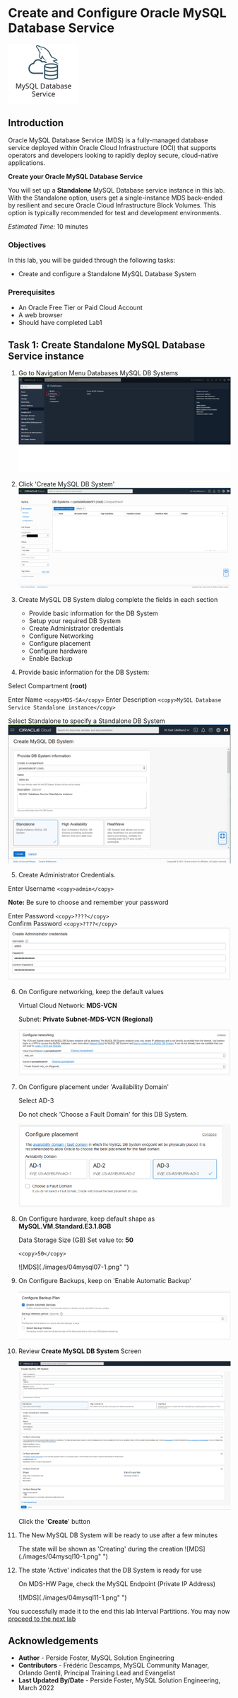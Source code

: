 # Create and Configure Oracle MySQL Database Service
![INTRO](./images/00-mds-image.png " ")  

## Introduction

Oracle MySQL Database Service (MDS) is a fully-managed database service deployed within Oracle Cloud Infrastructure (OCI) that supports operators and developers looking to rapidly deploy secure, cloud-native applications.

**Create your Oracle MySQL Database Service**

You will set up a **Standalone** MySQL Database service instance in this lab. With the Standalone option, users get a single-instance MDS back-ended by resilient and secure Oracle Cloud Infrastructure Block Volumes. This option is typically recommended for test and development environments.

_Estimated Time:_ 10 minutes
 

### Objectives

In this lab, you will be guided through the following tasks:

- Create and configure a Standalone MySQL Database System 


### Prerequisites

* An Oracle Free Tier or Paid Cloud Account
* A web browser
* Should have completed Lab1


## Task 1: Create Standalone MySQL Database Service instance 

1. Go to Navigation Menu 
         Databases 
         MySQL
         DB Systems
    ![MDS](./images/04mysql01.png " ")

2. Click 'Create MySQL DB System'
    ![MDS](./images/04mysql02.png " ")

3. Create MySQL DB System dialog complete the fields in each section

    - Provide basic information for the DB System
    - Setup your required DB System
    - Create Administrator credentials
    - Configure Networking
    - Configure placement
    - Configure hardware
    - Enable Backup
   
4. Provide basic information for the DB System:

 Select Compartment **(root)**

 Enter Name
     ```
    <copy>MDS-SA</copy>
    ```
 Enter Description 
    ```
    <copy>MySQL Database Service Standalone instance</copy>
    ```
 
 Select Standalone to specify a Standalone DB System
    ![MDS](./images/04mysql03-1.png " ")

5. Create Administrator Credentials. 

 Enter Username
    ```
    <copy>admin</copy>
    ```

 **Note:** Be sure to choose and remember your password

 Enter Password
    ```
    <copy>????</copy>
    ```   
 Confirm Password
    ```
    <copy>????</copy>
    ```
    ![MDS](./images/04mysql04.png " ")

6. On Configure networking, keep the default values

    Virtual Cloud Network: **MDS-VCN**
    
    Subnet: **Private Subnet-MDS-VCN (Regional)**

    ![MDS](./images/04mysql05.png " ")

7. On Configure placement under 'Availability Domain'
   
    Select AD-3

    Do not check 'Choose a Fault Domain' for this DB System. 

    ![MDS](./images/04mysql06-3.png " ")

8. On Configure hardware, keep default shape as **MySQL.VM.Standard.E3.1.8GB**

    Data Storage Size (GB) Set value to:  **50**
    
    ```
    <copy>50</copy>
    ``` 
    ![MDS](./images/04mysql07-1.png" ")

9. On Configure Backups, keep on 'Enable Automatic Backup'

    ![MDS](./images/04mysql08.png " ")


10. Review **Create MySQL DB System**  Screen 

    ![MDS](./images/04mysql09-1.png " ")

    
    Click the '**Create**' button

11. The New MySQL DB System will be ready to use after a few minutes 

    The state will be shown as 'Creating' during the creation
    ![MDS](./images/04mysql10-1.png" ")

12. The state 'Active' indicates that the DB System is ready for use 

    On MDS-HW Page, check the MySQL Endpoint (Private IP Address) 

    ![MDS](./images/04mysql11-1.png" ")


You successfully made it to the end this lab Interval Partitions. You may now [proceed to the next lab](#next)

## Acknowledgements
* **Author** - Perside Foster, MySQL Solution Engineering 
* **Contributors** - Frédéric Descamps, MySQL Community  Manager, Orlando Gentil, Principal Training Lead and Evangelist
* **Last Updated By/Date** - Perside Foster, MySQL Solution Engineering, March 2022
